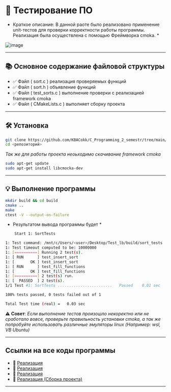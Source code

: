 # 📑 Тестирование ПО

* Краткое описание: В данной раоте было реализовано применение unit-тестов для проверки корректности работы программы. Реализация была осуществлена с помощью Фреймворка cmoka. *
  
![image](https://github.com/user-attachments/assets/4f739693-f447-4646-8ebe-eccd908e4e6e)


---

## 📚 Основное содержание файловой структуры
- ✅ Файл ( sort.c ) реализация проверяемых функций
- ✅ Файл ( sort.h ) объявление функций
- ✅ Файл ( test_sorts.c ) выполнение проверки с реализацией framework cmoka
- ✅ Файл ( CMakeLists.c ) выполняет сборку проекта 
---

## 🛠 Установка
```bash
git clone https://github.com/KBACokk/C_Programming_2_semestr/tree/main/<name_pack>
cd <репозиторий>
```
*Так же для работы проекта неоьходимо скачивание framework cmoka*
```bash
sudo apt-get update
sudo apt-get install libcmocka-dev
```
            
---

## 💡 Выполнение программы
```bash
mkdir build && cd build
cmake ..
make
ctest -V --output-on-failure
```

* Результатом вывода программы будет *

```bash
    Start 1: SortTests

1: Test command: /mnt/c/Users/<user>/Desktop/Test_lb/build/sort_tests
1: Test timeout computed to be: 10000000
1: [==========] Running 2 test(s).
1: [ RUN      ] test_insert_sort
1: [       OK ] test_insert_sort
1: [ RUN      ] test_fill_functions
1: [       OK ] test_fill_functions
1: [==========] 2 test(s) run.
1: [  PASSED  ] 2 test(s).
1/1 Test #1: SortTests ........................   Passed    0.01 sec

100% tests passed, 0 tests failed out of 1

Total Test time (real) =   0.03 sec
```

⚠️ **Совет**:
*Если выполнение тестов произошло некоректно или не сработало вовсе, проверьте правильность установки cmoka, а так же попробуйте использовать различные эмуляторы linux (Например: wsl, VB Ubuntu)*


---

## Ссылки на все коды программы

- 📌 [Реализация](/Test_lb/sort.c)
- 📌 [Реализация](/Test_lb/sort.h)
- 📌 [Реализация](/Test_lb/test_sorts.c)
- 📌 [Реализация (Сборка проекта) ](/Test_lb/CMakeLists.txt)

---
